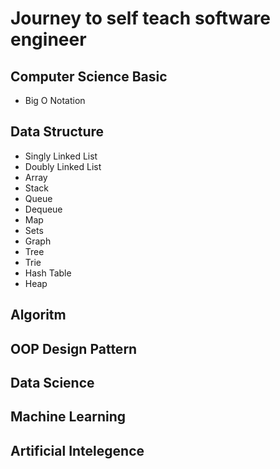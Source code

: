 # Journey to self teach software engineer

## Computer Science Basic

- Big O Notation

## Data Structure

- Singly Linked List
- Doubly Linked List
- Array
- Stack
- Queue
- Dequeue
- Map
- Sets
- Graph
- Tree
- Trie
- Hash Table
- Heap

## Algoritm

## OOP Design Pattern

## Data Science

## Machine Learning

## Artificial Intelegence
